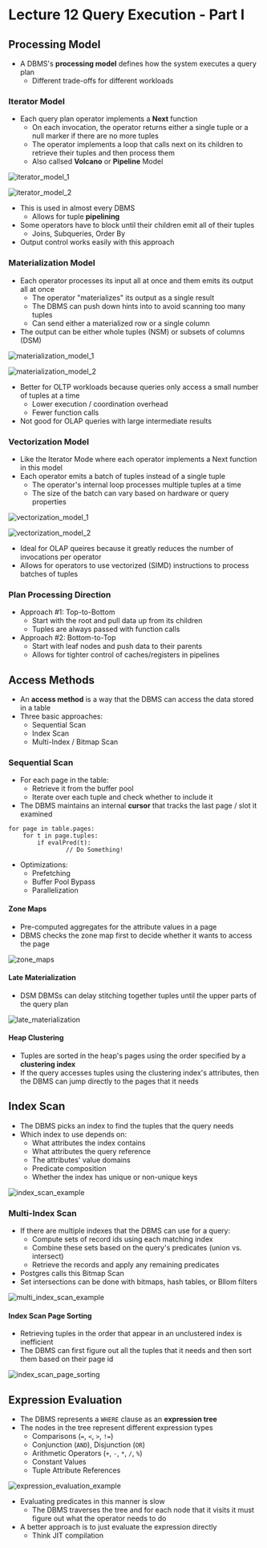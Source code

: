 # Lecture 12 Query Execution - Part I

## Processing Model

* A DBMS's **processing model** defines how the system executes a query plan
  * Different trade-offs for different workloads

### Iterator Model

* Each query plan operator implements a **Next** function
  * On each invocation, the operator returns either a single tuple or a null marker if there are no more tuples
  * The operator implements a loop that calls next on its children to retrieve their tuples and then process them
  * Also callsed **Volcano** or **Pipeline** Model

![iterator_model_1](images/lecture12-queryexecution1/iterator_model_1.png)

![iterator_model_2](images/lecture12-queryexecution1/iterator_model_2.png)

* This is used in almost every DBMS
  * Allows for tuple **pipelining**
* Some operators have to block until their children emit all of their tuples
  * Joins, Subqueries, Order By
* Output control works easily with this approach

### Materialization Model

* Each operator processes its input all at once and them emits its output all at once
  * The operator "materializes" its output as a single result
  * The DBMS can push down hints into to avoid scanning too many tuples
  * Can send either a materialized row or a single column
* The output can be either whole tuples (NSM) or subsets of columns (DSM)

![materialization_model_1](images/lecture12-queryexecution1/materialization_model_1.png)

![materialization_model_2](images/lecture12-queryexecution1/materialization_model_2.png)

* Better for OLTP workloads because queries only access a small number of tuples at a time
  * Lower execution / coordination overhead
  * Fewer function calls
* Not good for OLAP queries with large intermediate results

### Vectorization Model

* Like the Iterator Mode where each operator implements a Next function in this model
* Each operator emits a batch of tuples instead of a single tuple
  * The operator's internal loop processes multiple tuples at a time
  * The size of the batch can vary based on hardware or query properties

![vectorization_model_1](images/lecture12-queryexecution1/vectorization_model_1.png)

![vectorization_model_2](images/lecture12-queryexecution1/vectorization_model_2.png)

* Ideal for OLAP queires because it greatly reduces the number of invocations per operator
* Allows for operators to use vectorized (SIMD) instructions to process batches of tuples

### Plan Processing Direction

* Approach #1: Top-to-Bottom
  * Start with the root and pull data up from its children
  * Tuples are always passed with function calls
* Approach #2: Bottom-to-Top
  * Start with leaf nodes and push data to their parents
  * Allows for tighter control of caches/registers in pipelines

## Access Methods

* An **access method** is a way that the DBMS can access the data stored in a table
* Three basic approaches:
  * Sequential Scan
  * Index Scan
  * Multi-Index / Bitmap Scan

### Sequential Scan

* For each page in the table:
  * Retrieve it from the buffer pool
  * Iterate over each tuple and check whether to include it
* The DBMS maintains an internal **cursor** that tracks the last page / slot it examined

```text
for page in table.pages:
	for t in page.tuples:
		if evalPred(t):
				// Do Something!
```

* Optimizations:
  * Prefetching
  * Buffer Pool Bypass
  * Parallelization

#### Zone Maps

* Pre-computed aggregates for the attribute values in a page
* DBMS checks the zone map first to decide whether it wants to access the page

![zone_maps](images/lecture12-queryexecution1/zone_maps.png)

#### Late Materialization

* DSM DBMSs can delay stitching together tuples until the upper parts of the query plan

![late_materialization](images/lecture12-queryexecution1/late_materialization.png)

#### Heap Clustering

* Tuples are sorted in the heap's pages using the order specified by a **clustering index**
* If the query accesses tuples using the clustering index's attributes, then the DBMS can jump directly to the pages that it needs

## Index Scan

* The DBMS picks an index to find the tuples that the query needs
* Which index to use depends on:
  * What attributes the index contains
  * What attributes the query reference
  * The attributes' value domains
  * Predicate composition
  * Whether the index has unique or non-unique keys

![index_scan_example](images/lecture12-queryexecution1/index_scan_example.png)

### Multi-Index Scan

* If there are multiple indexes that the DBMS can use for a query:
  * Compute sets of record ids using each matching index
  * Combine these sets based on the query's predicates (union vs. intersect)
  * Retrieve the records and apply any remaining predicates
* Postgres calls this Bitmap Scan
* Set intersections can be done with bitmaps, hash tables, or Bllom filters

![multi_index_scan_example](images/lecture12-queryexecution1/multi_index_scan_example.png)

#### Index Scan Page Sorting

* Retrieving tuples in the order that appear in an unclustered index is inefficient
* The DBMS can first figure out all the tuples that it needs and then sort them based on their page id

![index_scan_page_sorting](images/lecture12-queryexecution1/index_scan_page_sorting.png)

## Expression Evaluation

* The DBMS represents a `WHERE` clause as an **expression tree**
* The nodes in the tree represent different expression types
  * Comparisons (`=`, `<`, `>`, `!=`)
  * Conjunction (`AND`), Disjunction (`OR`)
  * Arithmetic Operators (`+`, `-`, `*`, `/`, `%`)
  * Constant Values
  * Tuple Attribute References

![expression_evaluation_example](images/lecture12-queryexecution1/expression_evaluation_example.png)

* Evaluating predicates in this manner is slow
  * The DBMS traverses the tree and for each node that it visits it must figure out what the operator needs to do
* A better approach is to just evaluate the expression directly
  * Think JIT compilation
